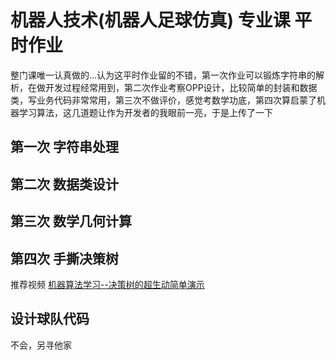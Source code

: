 # 机器人技术(机器人足球仿真) 专业课 平时作业
整门课唯一认真做的...认为这平时作业留的不错，第一次作业可以锻炼字符串的解析，在做开发过程经常用到，第二次作业考察OPP设计，比较简单的封装和数据类，写业务代码非常常用，第三次不做评价，感觉考数学功底，第四次算启蒙了机器学习算法，这几道题让作为开发者的我眼前一亮，于是上传了一下
## 第一次 字符串处理
## 第二次 数据类设计
## 第三次 数学几何计算
## 第四次 手撕决策树
推荐视频 [机器算法学习--决策树的超生动简单演示](https://www.bilibili.com/video/BV1Mh411M7nV)
## 设计球队代码
不会，另寻他家